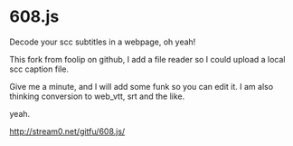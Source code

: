 # 608.js
Decode your scc subtitles in a webpage, oh yeah!

This  fork from foolip on github, 
I add a file reader so I could upload a local scc caption file.

Give me a minute, and I will add some funk so you can edit it. 
I am also thinking conversion to web_vtt, srt and the like.

yeah.


 http://stream0.net/gitfu/608.js/
